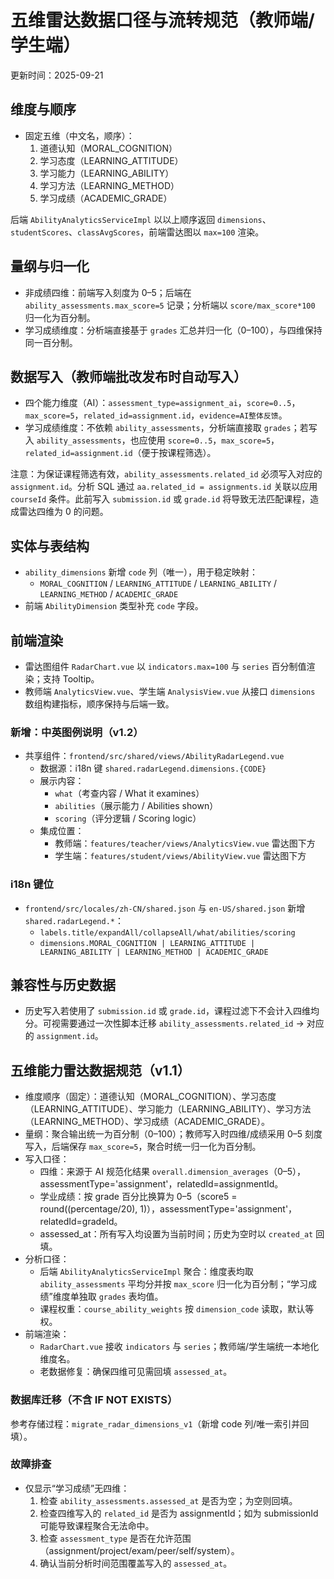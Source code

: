 # 五维雷达数据口径与流转规范（教师端/学生端）

更新时间：2025-09-21

## 维度与顺序
- 固定五维（中文名，顺序）：
  1) 道德认知（MORAL_COGNITION）
  2) 学习态度（LEARNING_ATTITUDE）
  3) 学习能力（LEARNING_ABILITY）
  4) 学习方法（LEARNING_METHOD）
  5) 学习成绩（ACADEMIC_GRADE）

后端 `AbilityAnalyticsServiceImpl` 以以上顺序返回 `dimensions`、`studentScores`、`classAvgScores`，前端雷达图以 `max=100` 渲染。

## 量纲与归一化
- 非成绩四维：前端写入刻度为 0–5；后端在 `ability_assessments.max_score=5` 记录；分析端以 `score/max_score*100` 归一化为百分制。
- 学习成绩维度：分析端直接基于 `grades` 汇总并归一化（0–100），与四维保持同一百分制。

## 数据写入（教师端批改发布时自动写入）
- 四个能力维度（AI）：`assessment_type=assignment_ai`，`score=0..5`，`max_score=5`，`related_id=assignment.id`，`evidence=AI整体反馈`。
- 学习成绩维度：不依赖 `ability_assessments`，分析端直接取 `grades`；若写入 `ability_assessments`，也应使用 `score=0..5`，`max_score=5`，`related_id=assignment.id`（便于按课程筛选）。

注意：为保证课程筛选有效，`ability_assessments.related_id` 必须写入对应的 `assignment.id`。分析 SQL 通过 `aa.related_id = assignments.id` 关联以应用 `courseId` 条件。此前写入 `submission.id` 或 `grade.id` 将导致无法匹配课程，造成雷达四维为 0 的问题。

## 实体与表结构
- `ability_dimensions` 新增 `code` 列（唯一），用于稳定映射：
  - `MORAL_COGNITION` / `LEARNING_ATTITUDE` / `LEARNING_ABILITY` / `LEARNING_METHOD` / `ACADEMIC_GRADE`
- 前端 `AbilityDimension` 类型补充 `code` 字段。

## 前端渲染
- 雷达图组件 `RadarChart.vue` 以 `indicators.max=100` 与 `series` 百分制值渲染；支持 Tooltip。
- 教师端 `AnalyticsView.vue`、学生端 `AnalysisView.vue` 从接口 `dimensions` 数组构建指标，顺序保持与后端一致。

### 新增：中英图例说明（v1.2）

- 共享组件：`frontend/src/shared/views/AbilityRadarLegend.vue`
  - 数据源：i18n 键 `shared.radarLegend.dimensions.{CODE}`
  - 展示内容：
    - `what`（考查内容 / What it examines）
    - `abilities`（展示能力 / Abilities shown）
    - `scoring`（评分逻辑 / Scoring logic）
  - 集成位置：
    - 教师端：`features/teacher/views/AnalyticsView.vue` 雷达图下方
    - 学生端：`features/student/views/AbilityView.vue` 雷达图下方

### i18n 键位

- `frontend/src/locales/zh-CN/shared.json` 与 `en-US/shared.json` 新增 `shared.radarLegend.*`：
  - `labels.title/expandAll/collapseAll/what/abilities/scoring`
  - `dimensions.MORAL_COGNITION | LEARNING_ATTITUDE | LEARNING_ABILITY | LEARNING_METHOD | ACADEMIC_GRADE`


## 兼容性与历史数据
- 历史写入若使用了 `submission.id` 或 `grade.id`，课程过滤下不会计入四维均分。可视需要通过一次性脚本迁移 `ability_assessments.related_id` → 对应的 `assignment.id`。

## 五维能力雷达数据规范（v1.1）

- 维度顺序（固定）：道德认知（MORAL_COGNITION）、学习态度（LEARNING_ATTITUDE）、学习能力（LEARNING_ABILITY）、学习方法（LEARNING_METHOD）、学习成绩（ACADEMIC_GRADE）。
- 量纲：聚合输出统一为百分制（0–100）；教师写入时四维/成绩采用 0–5 刻度写入，后端保存 `max_score=5`，聚合时统一归一化为百分制。
- 写入口径：
  - 四维：来源于 AI 规范化结果 `overall.dimension_averages`（0–5），assessmentType='assignment'，relatedId=assignmentId。
  - 学业成绩：按 grade 百分比换算为 0–5（score5 = round((percentage/20), 1)），assessmentType='assignment'，relatedId=gradeId。
  - assessed_at：所有写入均设置为当前时间；历史为空时以 `created_at` 回填。
- 分析口径：
  - 后端 `AbilityAnalyticsServiceImpl` 聚合：维度表均取 `ability_assessments` 平均分并按 `max_score` 归一化为百分制；“学习成绩”维度单独取 `grades` 表均值。
  - 课程权重：`course_ability_weights` 按 `dimension_code` 读取，默认等权。
- 前端渲染：
  - `RadarChart.vue` 接收 `indicators` 与 `series`；教师端/学生端统一本地化维度名。
  - 老数据修复：确保四维可见需回填 `assessed_at`。

### 数据库迁移（不含 IF NOT EXISTS）

参考存储过程：`migrate_radar_dimensions_v1`（新增 code 列/唯一索引并回填）。

### 故障排查

- 仅显示“学习成绩”无四维：
  1) 检查 `ability_assessments.assessed_at` 是否为空；为空则回填。
  2) 检查四维写入的 `related_id` 是否为 assignmentId；如为 submissionId 可能导致课程聚合无法命中。
  3) 检查 `assessment_type` 是否在允许范围（assignment/project/exam/peer/self/system）。
  4) 确认当前分析时间范围覆盖写入的 `assessed_at`。


